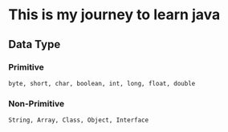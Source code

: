 # This is my journey to learn java


## Data Type

### Primitive
    byte, short, char, boolean, int, long, float, double


### Non-Primitive
    String, Array, Class, Object, Interface
